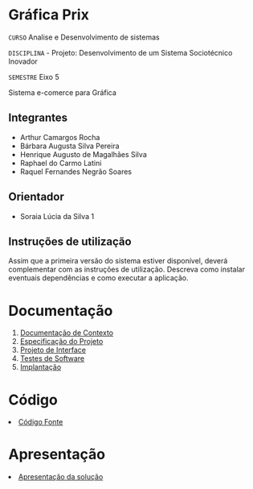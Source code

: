 # Gráfica Prix
`CURSO` Analise e Desenvolvimento de sistemas

`DISCIPLINA` - Projeto: Desenvolvimento de um Sistema Sociotécnico Inovador 

`SEMESTRE` Eixo 5

Sistema e-comerce para Gráfica

## Integrantes

* Arthur Camargos Rocha
* Bárbara Augusta Silva Pereira
* Henrique Augusto de Magalhães Silva
* Raphael do Carmo Latini
* Raquel Fernandes Negrão Soares

## Orientador

* Soraia Lúcia da Silva 1

## Instruções de utilização

Assim que a primeira versão do sistema estiver disponível, deverá complementar com as instruções de utilização. Descreva como instalar eventuais dependências e como executar a aplicação.

# Documentação

<ol>
<li><a href="docs/01-Documentação de Contexto.md"> Documentação de Contexto</a></li>
<li><a href="docs/02-Especificação do Projeto.md"> Especificação do Projeto</a></li>
<li><a href="docs/03-Projeto de Interface.md"> Projeto de Interface</a></li>
<li><a href="docs/04-Testes de Software.md"> Testes de Software</a></li>
<li><a href="docs/05-Implantação.md"> Implantação</a></li>
</ol>

# Código

<li><a href="src/README.md"> Código Fonte</a></li>

# Apresentação

<li><a href="presentation/README.md"> Apresentação da solução</a></li>
